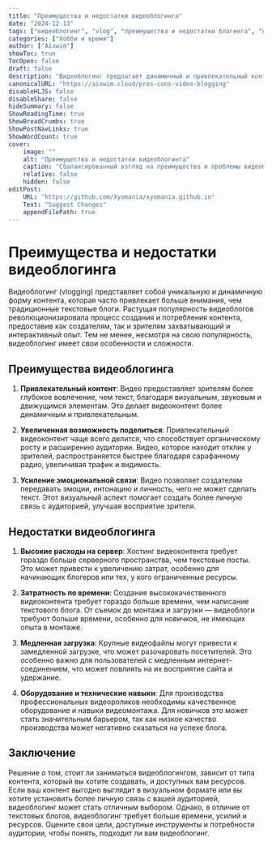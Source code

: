 ```yaml
---
title: "Преимущества и недостатки видеоблогинга"
date: "2024-12-13"
tags: ["видеоблогинг", "vlog", "преимущества и недостатки блогинга", "преимущества видеоблогинга"]
categories: ["Хобби и время"]
author: ["Aixwim"]
showToc: true
TocOpen: false
draft: false
description: "Видеоблогинг предлагает динамичный и привлекательный контент, но он также сопряжен с рядом сложностей. В этой статье рассматриваются преимущества и недостатки видеоблогинга."
canonicalURL: "https://aixwim.cloud/pros-cons-video-blogging"
disableHLJS: false
disableShare: false
hideSummary: false
ShowReadingTime: true
ShowBreadCrumbs: true
ShowPostNavLinks: true
ShowWordCount: true
cover:
    image: ""
    alt: "Преимущества и недостатки видеоблогинга"
    caption: "Сбалансированный взгляд на преимущества и проблемы видеоблогинга"
    relative: false
    hidden: false
editPost:
    URL: "https://github.com/Xyomania/xyomania.github.io"
    Text: "Suggest Changes"
    appendFilePath: true
---
```


# Преимущества и недостатки видеоблогинга

Видеоблогинг (vlogging) представляет собой уникальную и динамичную форму контента, которая часто привлекает больше внимания, чем традиционные текстовые блоги. Растущая популярность видеоблогов революционизировала процесс создания и потребления контента, предоставив как создателям, так и зрителям захватывающий и интерактивный опыт. Тем не менее, несмотря на свою популярность, видеоблогинг имеет свои особенности и сложности.

## Преимущества видеоблогинга

1. **Привлекательный контент**: Видео предоставляет зрителям более глубокое вовлечение, чем текст, благодаря визуальным, звуковым и движущимся элементам. Это делает видеоконтент более динамичным и привлекательным.

2. **Увеличенная возможность поделиться**: Привлекательный видеоконтент чаще всего делится, что способствует органическому росту и расширению аудитории. Видео, которое находит отклик у зрителей, распространяется быстрее благодаря сарафанному радио, увеличивая трафик и видимость.

3. **Усиление эмоциональной связи**: Видео позволяет создателям передавать эмоции, интонацию и личность, чего не может сделать текст. Этот визуальный аспект помогает создать более личную связь с аудиторией, улучшая восприятие зрителя.

## Недостатки видеоблогинга

1. **Высокие расходы на сервер**: Хостинг видеоконтента требует гораздо больше серверного пространства, чем текстовые посты. Это может привести к увеличению затрат, особенно для начинающих блогеров или тех, у кого ограниченные ресурсы.

2. **Затратность по времени**: Создание высококачественного видеоконтента требует гораздо больше времени, чем написание текстового блога. От съемок до монтажа и загрузки — видеоблоги требуют больше времени, особенно для новичков, не имеющих опыта в монтаже.

3. **Медленная загрузка**: Крупные видеофайлы могут привести к замедленной загрузке, что может разочаровать посетителей. Это особенно важно для пользователей с медленным интернет-соединением, что может повлиять на их восприятие сайта и удержание.

4. **Оборудование и технические навыки**: Для производства профессиональных видеороликов необходимы качественное оборудование и навыки видеомонтажа. Для новичков это может стать значительным барьером, так как низкое качество производства может негативно сказаться на успехе блога.

## Заключение

Решение о том, стоит ли заниматься видеоблогингом, зависит от типа контента, который вы хотите создавать, и доступных вам ресурсов. Если ваш контент выгодно выглядит в визуальном формате или вы хотите установить более личную связь с вашей аудиторией, видеоблогинг может стать отличным выбором. Однако, в отличие от текстовых блогов, видеоблогинг требует больше времени, усилий и ресурсов. Оцените свои цели, доступные инструменты и потребности аудитории, чтобы понять, подходит ли вам видеоблогинг.
